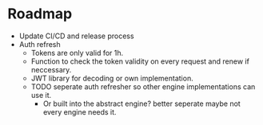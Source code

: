 # Roadmap

- Update CI/CD and release process
- Auth refresh
  - Tokens are only valid for 1h.
  - Function to check the token validity on every request and renew if neccessary.
  - JWT library for decoding or own implementation.
  - TODO seperate auth refresher so other engine implementations can use it.
    - Or built into the abstract engine? better seperate maybe not every engine needs it.
